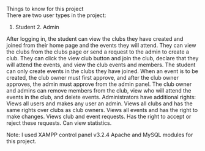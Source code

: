 Things to know for this project<br>There are two user types in the project:

1. Student 2. Admin

After logging in, the student can view the clubs they have created and joined from their home page and the events they will attend. 
They can view the clubs from the clubs page or send a request to the admin to create a club. 
They can click the view club button and join the club, declare that they will attend the events, and view the club events and members. 
The student can only create events in the clubs they have joined.
When an event is to be created, the club owner must first approve, and after the club owner approves, the admin must approve from the admin panel.
The club owner and admins can remove members from the club, view who will attend the events in the club, and delete events. 
Administrators have additional rights:
Views all users and makes any user an admin.
Views all clubs and has the same rights over clubs as club owners.
Views all events and has the right to make changes.
Views club and event requests.
Has the right to accept or reject these requests.
Can view statistics.


Note: I used XAMPP control panel v3.2.4 Apache and MySQL modules for this project.

